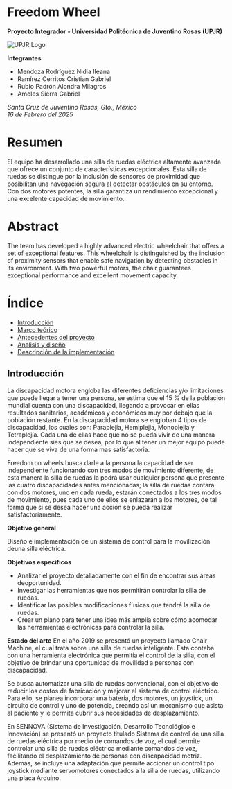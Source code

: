 # Freedom Wheel

**Proyecto Integrador - Universidad Politécnica de Juventino Rosas (UPJR)**

![UPJR Logo](https://encrypted-tbn0.gstatic.com/images?q=tbn:ANd9GcRgQq_wFLDJzXMfCG-nOnCIHnOXT-_1nlZeJg&s)

**Integrantes**

- Mendoza Rodríguez Nidia Ileana  
- Ramírez Cerritos Cristian Gabriel  
- Rubio Padrón Alondra Milagros  
- Amoles Sierra Gabriel  

*Santa Cruz de Juventino Rosas, Gto., México*  
*16 de Febrero del 2025*

# Resumen
El equipo ha desarrollado una silla de ruedas eléctrica altamente avanzada que ofrece un conjunto de características excepcionales. Esta silla de ruedas se
distingue por la inclusión de sensores de proximidad que posibilitan una navegación segura al detectar obstáculos en su entorno. Con dos motores potentes,
la silla garantiza un rendimiento excepcional y una excelente capacidad de movimiento.

# Abstract
The team has developed a highly advanced electric wheelchair that offers a set of exceptional features. This wheelchair is distinguished by the inclusion
of proximity sensors that enable safe navigation by detecting obstacles in its environment. With two powerful motors, the chair guarantees exceptional performance and excellent movement capacity.

# Índice
- [Introducción](#introducción)
- [Marco teórico](#marcoteórico)
- [Antecedentes del proyecto](#antecedentesdelproyecto)
- [Analisis y diseño](#analisisydiseño)
- [Descripción de la implementación](#descripcióndelaimplementación)

 ## Introducción
 La discapacidad motora engloba las diferentes deficiencias y/o limitaciones que puede llegar a tener una persona, se estima que el 15 % de la población
mundial cuenta con una discapacidad, llegando a provocar en ellas resultados sanitarios, académicos y económicos muy por debajo que la población restante.
En la discapacidad motora se engloban 4 tipos de discapacidad, los cuales son: Paraplejia, Hemiplejia, Monoplejia y Tetraplejía. Cada una de ellas hace que no se pueda vivir de una manera independiente sies que se desea, por lo que al tener un mejor equipo puede hacer que se viva de una forma mas satisfactoria.

Freedom on wheels busca darle a la persona la capacidad de ser independiente funcionando con tres modos de movimiento diferente, de esta manera la silla de
ruedas la podrá usar cualquier persona que presente las cuatro discapacidades antes mencionadas; la silla de ruedas contara con dos motores, uno en cada
rueda, estarán conectados a los tres modos de movimiento, pues cada uno de ellos se enlazarán a los motores, de tal forma que si se desea hacer una acción
se pueda realizar satisfactoriamente.

**Objetivo general**

Diseño e implementación de un sistema de control para la movilización deuna silla eléctrica.

**Objetivos especificos**
- Analizar el proyecto detalladamente con el fin de encontrar sus áreas deoportunidad.
- Investigar las herramientas que nos permitirán controlar la silla de ruedas.
- Identificar las posibles modificaciones f´ısicas que tendrá la silla de ruedas.
- Crear un plano para tener una idea más amplia sobre cómo acomodar las herramientas electrónicas para controlar la silla.
  
**Estado del arte**
En el año 2019 se presentó un proyecto llamado Chair Machine, el cual trata sobre una silla de ruedas inteligente. Esta contaba con una herramienta electrónica que permitía el control de la silla, con el objetivo de brindar una oportunidad de movilidad a personas con discapacidad.

Se busca automatizar una silla de ruedas convencional, con el objetivo de reducir los costos de fabricación y mejorar el sistema de control eléctrico. Para ello, se planea incorporar una batería, dos motores, un joystick, un circuito de control y uno de potencia, creando así un mecanismo que asista al paciente y le permita cubrir sus necesidades de desplazamiento.

En SENNOVA (Sistema de Investigación, Desarrollo Tecnológico e Innovación) se presentó un proyecto titulado Sistema de control de una silla de ruedas eléctrica por medio de comandos de voz, el cual permite controlar una silla de ruedas eléctrica mediante comandos de voz, facilitando el desplazamiento de personas con discapacidad motriz. Además, se incluye una adaptación que permite accionar un control tipo joystick mediante servomotores conectados a la silla de ruedas, utilizando una placa Arduino.



